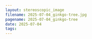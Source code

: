 ```yaml
---
layout: stereoscopic_image
filename: 2025-07-04_ginkgo-tree.jpg
pagename: 2025-07-04_ginkgo-tree
date: 2025-07-04
tags:
---
```

